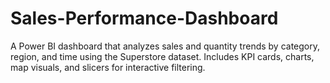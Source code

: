 # Sales-Performance-Dashboard
A Power BI dashboard that analyzes sales and quantity trends by category, region, and time using the Superstore dataset. Includes KPI cards, charts, map visuals, and slicers for interactive filtering.
